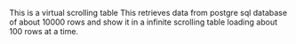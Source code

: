 This is a virtual scrolling table
This retrieves data from postgre sql database of about 10000 rows and show it in a infinite scrolling table loading about 100 rows at a time.

